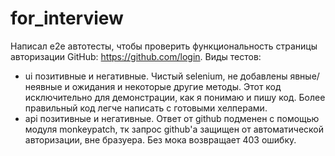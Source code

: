 # for_interview
Написал e2e автотесты, чтобы проверить функциональность страницы авторизации GitHub: https://github.com/login. 
Виды тестов: 
* ui
  позитивные и негативные. Чистый selenium, не добавлены явные/неявные и ожидания и некоторые другие методы. Этот код исключительно для демонстрации, как я понимаю и пишу код. Более правильный код легче написать с готовыми хелперами.
* api
  позитивные и негативные. Ответ от github подменен с помощью модуля monkeypatch, тк запрос github'a защищен от автоматической авторизации, вне бразуера. Без мока возвращает 403 ошибку.  


